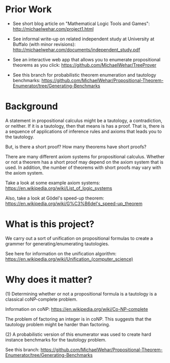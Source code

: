 # Prior Work

- See short blog article on "Mathematical Logic Tools and Games": http://michaelwehar.com/project1.html

- See informal write-up on related independent study at University at Buffalo (with minor revisions): http://michaelwehar.com/documents/independent_study.pdf

- See an interactive web app that allows you to enumerate propositional theorems as you click: https://github.com/MichaelWehar/TreeProver

- See this branch for probabilistic theorem enumeration and tautology benchmarks:
https://github.com/MichaelWehar/Propositional-Theorem-Enumerator/tree/Generating-Benchmarks

# Background

A statement in propositional calculus might be a tautology, a contradiction, or neither.  If it is a tautology, then that means is has a proof.  That is, there is a sequence of applications of inference rules and axioms that leads you to the tautology.

But, is there a short proof?  How many theorems have short proofs?

There are many different axiom systems for propositional calculus.  Whether or not a theorem has a short proof may depend on the axiom system that is used.  In addition, the number of theorems with short proofs may vary with the axiom system.

Take a look at some example axiom systems: https://en.wikipedia.org/wiki/List_of_logic_systems

Also, take a look at Gödel's speed-up theorem: https://en.wikipedia.org/wiki/G%C3%B6del's_speed-up_theorem

# What is this project?

We carry out a sort of unification on propositional formulas to create a grammer for generating/enumerating tautologies.

See here for information on the unification algorithm: https://en.wikipedia.org/wiki/Unification_(computer_science)

# Why does it matter?

(1) Determining whether or not a propositional formula is a tautology is a classical coNP-complete problem.

Information on coNP: https://en.wikipedia.org/wiki/Co-NP-complete

The problem of factoring an integer is in coNP.  This suggests that the tautology problem might be harder than factoring.

(2) A probabilistic version of this enumerator was used to create hard instance benchmarks for the tautology problem.

See this branch: https://github.com/MichaelWehar/Propositional-Theorem-Enumerator/tree/Generating-Benchmarks
